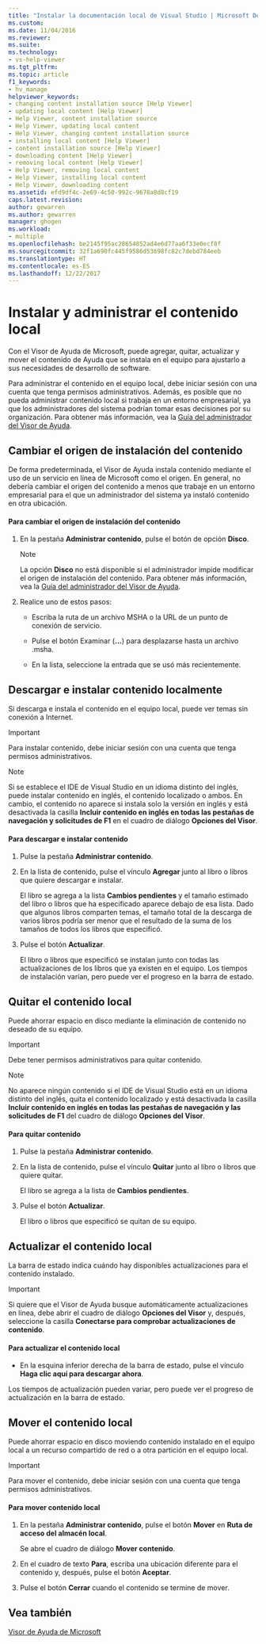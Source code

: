 ```yaml
---
title: "Instalar la documentación local de Visual Studio | Microsoft Docs"
ms.custom: 
ms.date: 11/04/2016
ms.reviewer: 
ms.suite: 
ms.technology:
- vs-help-viewer
ms.tgt_pltfrm: 
ms.topic: article
f1_keywords:
- hv_manage
helpviewer_keywords:
- changing content installation source [Help Viewer]
- updating local content [Help Viewer]
- Help Viewer, content installation source
- Help Viewer, updating local content
- Help Viewer, changing content installation source
- installing local content [Help Viewer]
- content installation source [Help Viewer]
- downloading content [Help Viewer]
- removing local content [Help Viewer]
- Help Viewer, removing local content
- Help Viewer, installing local content
- Help Viewer, downloading content
ms.assetid: efd9df4c-2e69-4c50-992c-9678a8d8cf19
caps.latest.revision: 
author: gewarren
ms.author: gewarren
manager: ghogen
ms.workload:
- multiple
ms.openlocfilehash: be2145f95ac28654852ad4e6d77aa6f33e0ecf8f
ms.sourcegitcommit: 32f1a690fc445f9586d53698fc82c7debd784eeb
ms.translationtype: HT
ms.contentlocale: es-ES
ms.lasthandoff: 12/22/2017
---
```

# <a name="install-and-manage-local-content"></a>Instalar y administrar el contenido local
Con el Visor de Ayuda de Microsoft, puede agregar, quitar, actualizar y mover el contenido de Ayuda que se instala en el equipo para ajustarlo a sus necesidades de desarrollo de software.  
  
Para administrar el contenido en el equipo local, debe iniciar sesión con una cuenta que tenga permisos administrativos. Además, es posible que no pueda administrar contenido local si trabaja en un entorno empresarial, ya que los administradores del sistema podrían tomar esas decisiones por su organización. Para obtener más información, vea la [Guía del administrador del Visor de Ayuda](../ide/help-viewer-administrator-guide.md).  
  
## <a name="changing-the-content-installation-source"></a>Cambiar el origen de instalación del contenido  
De forma predeterminada, el Visor de Ayuda instala contenido mediante el uso de un servicio en línea de Microsoft como el origen. En general, no debería cambiar el origen del contenido a menos que trabaje en un entorno empresarial para el que un administrador del sistema ya instaló contenido en otra ubicación.  
  
#### <a name="to-change-the-content-installation-source"></a>Para cambiar el origen de instalación del contenido  
  
1.  En la pestaña **Administrar contenido**, pulse el botón de opción **Disco**.  
  
    > [!NOTE]
    >  La opción **Disco** no está disponible si el administrador impide modificar el origen de instalación del contenido. Para obtener más información, vea la [Guía del administrador del Visor de Ayuda](../ide/help-viewer-administrator-guide.md).  
  
2.  Realice uno de estos pasos:  
  
    -   Escriba la ruta de un archivo MSHA o la URL de un punto de conexión de servicio.  
  
    -   Pulse el botón Examinar (**...**) para desplazarse hasta un archivo .msha.  
  
    -   En la lista, seleccione la entrada que se usó más recientemente.  
  
## <a name="download-and-install-content-locally"></a>Descargar e instalar contenido localmente  
Si descarga e instala el contenido en el equipo local, puede ver temas sin conexión a Internet.  
  
> [!IMPORTANT]
> Para instalar contenido, debe iniciar sesión con una cuenta que tenga permisos administrativos.  
  
> [!NOTE]
> Si se establece el IDE de Visual Studio en un idioma distinto del inglés, puede instalar contenido en inglés, el contenido localizado o ambos. En cambio, el contenido no aparece si instala solo la versión en inglés y está desactivada la casilla **Incluir contenido en inglés en todas las pestañas de navegación y solicitudes de F1** en el cuadro de diálogo **Opciones del Visor**.  
  
#### <a name="to-download-and-install-content"></a>Para descargar e instalar contenido  
  
1.  Pulse la pestaña **Administrar contenido**.  
  
2.  En la lista de contenido, pulse el vínculo **Agregar** junto al libro o libros que quiere descargar e instalar.  
  
     El libro se agrega a la lista **Cambios pendientes** y el tamaño estimado del libro o libros que ha especificado aparece debajo de esa lista. Dado que algunos libros comparten temas, el tamaño total de la descarga de varios libros podría ser menor que el resultado de la suma de los tamaños de todos los libros que especificó.  
  
3.  Pulse el botón **Actualizar**.  
  
     El libro o libros que especificó se instalan junto con todas las actualizaciones de los libros que ya existen en el equipo. Los tiempos de instalación varían, pero puede ver el progreso en la barra de estado.  
  
## <a name="removing-local-content"></a>Quitar el contenido local  
Puede ahorrar espacio en disco mediante la eliminación de contenido no deseado de su equipo.  
  
> [!IMPORTANT]
> Debe tener permisos administrativos para quitar contenido.  
  
> [!NOTE]
> No aparece ningún contenido si el IDE de Visual Studio está en un idioma distinto del inglés, quita el contenido localizado y está desactivada la casilla **Incluir contenido en inglés en todas las pestañas de navegación y las solicitudes de F1** del cuadro de diálogo **Opciones del Visor**.  
  
#### <a name="to-remove-content"></a>Para quitar contenido  
  
1.  Pulse la pestaña **Administrar contenido**.  
  
2.  En la lista de contenido, pulse el vínculo **Quitar** junto al libro o libros que quiere quitar.  
  
     El libro se agrega a la lista de **Cambios pendientes**.  
  
3.  Pulse el botón **Actualizar**.  
  
     El libro o libros que especificó se quitan de su equipo.  
  
## <a name="updating-local-content"></a>Actualizar el contenido local  
 La barra de estado indica cuándo hay disponibles actualizaciones para el contenido instalado.  
  
> [!IMPORTANT]
>  Si quiere que el Visor de Ayuda busque automáticamente actualizaciones en línea, debe abrir el cuadro de diálogo **Opciones del Visor** y, después, seleccione la casilla **Conectarse para comprobar actualizaciones de contenido**.  
  
#### <a name="to-update-local-content"></a>Para actualizar el contenido local  
  
-   En la esquina inferior derecha de la barra de estado, pulse el vínculo **Haga clic aquí para descargar ahora**.  
  
 Los tiempos de actualización pueden variar, pero puede ver el progreso de actualización en la barra de estado.  
  
## <a name="moving-local-content"></a>Mover el contenido local  
 Puede ahorrar espacio en disco moviendo contenido instalado en el equipo local a un recurso compartido de red o a otra partición en el equipo local.  
  
> [!IMPORTANT]
>  Para mover el contenido, debe iniciar sesión con una cuenta que tenga permisos administrativos.  
  
#### <a name="to-move-local-content"></a>Para mover contenido local  
  
1.  En la pestaña **Administrar contenido**, pulse el botón **Mover** en **Ruta de acceso del almacén local**.  
  
     Se abre el cuadro de diálogo **Mover contenido**.  
  
2.  En el cuadro de texto **Para**, escriba una ubicación diferente para el contenido y, después, pulse el botón **Aceptar**.  
  
3.  Pulse el botón **Cerrar** cuando el contenido se termine de mover.  
  
## <a name="see-also"></a>Vea también  
[Visor de Ayuda de Microsoft](../ide/microsoft-help-viewer.md)